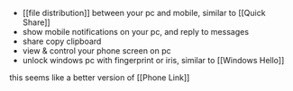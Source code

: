 
- [[file distribution]] between your pc and mobile, similar to [[Quick Share]]
- show mobile notifications on your pc, and reply to messages
- share copy clipboard
- view & control your phone screen on pc
- unlock windows pc with fingerprint or iris, similar to [[Windows Hello]]

this seems like a better version of [[Phone Link]]